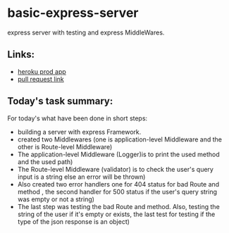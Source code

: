 # basic-express-server
express server with testing and express MiddleWares.
## Links:
* [heroku prod app](https://ibrahimoqoul-clas02-prod-app.herokuapp.com/)
* [pull request link](https://github.com/ibrahimalaqoul/basic-express-server/pull/3)

## Today's task summary:
For today's what have been done in short steps:
* building a server with express Framework. 
* created two Middlewares (one is application-level Middleware and the other is Route-level Middleware)
* The application-level Middleware (Logger)is to print the used method and the used path)
* The Route-level Middleware (validator) is to check the user's query input is a string else an error will be thrown)
* Also created two error handlers one for 404 status for bad Route and method , the second handler for 500 status if the user's query string was empty or not a string)
* The last step was testing the bad Route and method.  Also, testing the string of the user if it's empty or exists,  the last test for testing if the type of the json response is an object)
